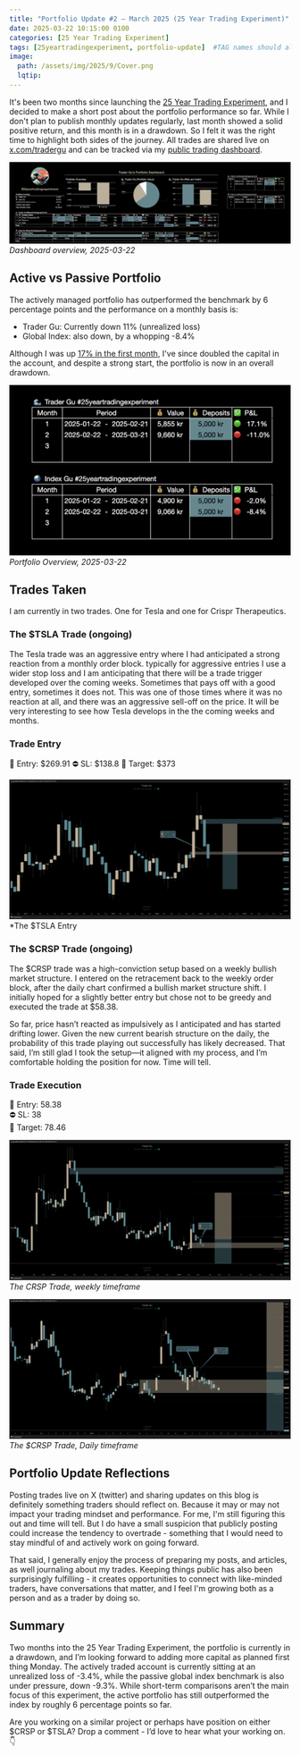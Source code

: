 ```yaml
---
title: "Portfolio Update #2 – March 2025 (25 Year Trading Experiment)"
date: 2025-03-22 10:15:00 0100
categories: [25 Year Trading Experiment]
tags: [25yeartradingexperiment, portfolio-update]  #TAG names should always be lowercase separated by comma
image:
  path: /assets/img/2025/9/Cover.png
  lqtip:
---
```


It's been two months since launching the [25 Year Trading Experiment](https://www.tradergu.com/posts/25YearTradingExperiment/), and I decided to make a short post about the portfolio performance so far. While I don't plan to publish monthly updates regularly, last month showed a solid positive return, and this month is in a drawdown. So I felt it was the right time to highlight both sides of the journey. All trades are shared live on [x.com/tradergu](https://x.com/trader_gu) and can be tracked via my [public trading dashboard](https://docs.google.com/spreadsheets/d/1vCsMDJjEhU-OZyRrSXDfPYIgLufIaJ6GOod4ubMTBbI/edit?pli=1&gid=0#gid=0).

![Dashboard overview](/assets/img/2025/9/Overview.png)
*Dashboard overview, 2025-03-22*

## Active vs Passive Portfolio
The actively managed portfolio has outperformed the benchmark by 6 percentage points and the performance on a monthly basis is:

* Trader Gu: Currently down 11% (unrealized loss)
* Global Index: also down, by a whopping -8.4%

Although I was up [17% in the first month](https://www.tradergu.com/posts/25year-update-1/), I've since doubled the capital in the account, and despite a strong start, the portfolio is now in an overall drawdown.

![Portfolio Overview, 2025-02-21](/assets/img/2025/9/Performance-overview.png)
*Portfolio Overview, 2025-03-22*

## Trades Taken
I am currently in two trades. One for Tesla and one for Crispr Therapeutics.

### The $TSLA Trade (ongoing)
 The Tesla trade was an aggressive entry where I had anticipated a strong reaction from a monthly order block. typically for aggressive entries I use a wider stop loss and I am anticipating that there will be a trade trigger developed over the coming weeks. Sometimes that pays off with a good entry, sometimes it does not. This was one of those times where it was no reaction at all, and there was an aggressive sell-off on the price. It will be very interesting to see how Tesla develops in the the coming weeks and months. 
### Trade Entry
📌 Entry: $269.91 
⛔ SL: $138.8 
🧲 Target: $373 

![TSLA-Trade-Monthly.png](/assets/img/2025/9/TSLA-Trade-Monthly.png)
*The $TSLA Entry

### The $CRSP Trade (ongoing)
The $CRSP trade was a high-conviction setup based on a weekly bullish market structure. I entered on the retracement back to the weekly order block, after the daily chart confirmed a bullish market structure shift. I initially hoped for a slightly better entry but chose not to be greedy and executed the trade at $58.38.

So far, price hasn’t reacted as impulsively as I anticipated and has started drifting lower. Given the new current bearish structure on the daily, the probability of this trade playing out successfully has likely decreased. That said, I’m still glad I took the setup—it aligned with my process, and I’m comfortable holding the position for now. Time will tell.
### Trade Execution
📌 Entry: 58.38  
⛔ SL: 38  
🧲 Target: 78.46  


![CRSP-Trade-Weekly.png](/assets/img/2025/9/CRSP-Trade-Weekly.png)
*The CRSP Trade, weekly timeframe*

![CRSP-Trade-Daily.png](/assets/img/2025/9/CRSP-Trade-Daily.png)
*The $CRSP Trade, Daily timeframe*

## Portfolio Update Reflections
Posting trades live on X (twitter) and sharing updates on this blog is definitely something traders should reflect on. Because it may or may not impact your trading mindset and performance. For me, I'm still figuring this out and time will tell. But I do have a small suspicion that publicly posting could increase the tendency to overtrade - something that I would need to stay mindful of and actively work on going forward. 

That said, I generally enjoy the process of preparing my posts, and articles, as well journaling about my trades. Keeping things public has also been surprisingly fulfilling - it creates opportunities to connect with like-minded traders, have conversations that matter, and I feel I'm growing both as a person and as a trader by doing so. 


## Summary
Two months into the 25 Year Trading Experiment, the portfolio is currently in a drawdown, and I’m looking forward to adding more capital as planned first thing Monday. The actively traded account is currently sitting at an unrealized loss of -3.4%, while the passive global index benchmark is also under pressure, down -9.3%. While short-term comparisons aren’t the main focus of this experiment, the active portfolio has still outperformed the index by roughly 6 percentage points so far.

Are you working on a similar project or perhaps have position on either $CRSP or $TSLA? Drop a comment - I’d love to hear what your working on.👇


<script src="https://giscus.app/client.js"
        data-repo="tradergu/tradergu.github.io-comments"
        data-repo-id="R_kgDOOJkYuA"
        data-category="General"
        data-category-id="DIC_kwDOOJkYuM4CoG-6"
        data-mapping="pathname"
        data-strict="0"
        data-reactions-enabled="1"
        data-emit-metadata="0"
        data-input-position="top"
        data-theme="preferred_color_scheme"
        data-lang="en"
        crossorigin="anonymous"
        async>
</script>
